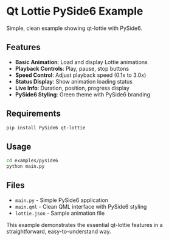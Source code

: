 # Qt Lottie PySide6 Example

Simple, clean example showing qt-lottie with PySide6.

## Features

- **Basic Animation**: Load and display Lottie animations
- **Playback Controls**: Play, pause, stop buttons
- **Speed Control**: Adjust playback speed (0.1x to 3.0x)
- **Status Display**: Show animation loading status
- **Live Info**: Duration, position, progress display
- **PySide6 Styling**: Green theme with PySide6 branding

## Requirements

```bash
pip install PySide6 qt-lottie
```

## Usage

```bash
cd examples/pyside6
python main.py
```

## Files

- `main.py` - Simple PySide6 application
- `main.qml` - Clean QML interface with PySide6 styling
- `lottie.json` - Sample animation file

This example demonstrates the essential qt-lottie features in a straightforward, easy-to-understand way.